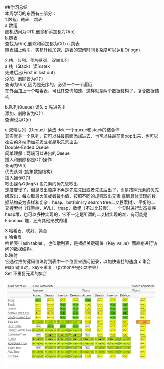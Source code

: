 ##学习总结  
本周学习的东西有三部分：  
1.数组、链表、跳表  
a.数组  
随机访问为O(1),删除和添加都为O(n)  
b.链表  
查找为O(n),删除和添加都为O(1)
c.跳表  
链表加上索引，实现升维加速，跳表的查询时间复杂度可以达到O(logn)  

2.栈、队列、优先队列、双端队列  
a.栈（Stack）读法stek  
先进后出(First in last out)  
添加、删除皆为O(1)  
查询为O(n),因为是无序的，必须一个一个遍历  
在外面加上一个哈希表，可让其查询加速，这样就是两个数据结构了，复合数据结构  

b.队列(Queue) 读法 q
先进先出  
添加、删除皆为O(1)  
查询也为O(n)  

c.双端队列（Deque）读法 dek
一个queue和stack的结合体  
其实就是一个队列，它可以往最前面添加进去，也可以往最前面pop出来，也可以往它的外端添加元素或者是取元素出去  
Double-Ended Queue  
简单理解：两端可以进出的Queue  
插入和删除都是O(1)操作  
查询为O(n)  
优先队列 (抽象数据结构)  
插入操作O(1)  
取出操作O(logN) 按元素的优先级取出  
速度变慢了，但是取出顺序不再是先进先出或者先进后出了，而是按照元素的优先级取出，每次取最大值或者最小值，按照不同的规则取出元素
底层具体实现的数据结构较为多样和复杂：heap、bst(binary search tree二叉搜索树)、平衡的二叉搜索树（红黑树、AVL）、treap、数组（不过比较慢）、一个实时进行动态排序
heap堆，也可以多种实现的，它不一定是所谓的二叉树实现的堆，有可能是Fibonacci堆，还有其他形式的堆  
 
3.哈希表、映射、集合  
a.哈希表  
哈希表(Hash table) ，也叫散列表，是根据关键码值（Key value）而直接进行访问的数据结构。  
b.映射  
它通过把关键码值映射到表中一个位置来访问记录，以加快查找的速度
c.集合  
Map 键值对，key不重复 （python中是dict字典）  
Set 不重复元素的集合  

![数据结构](https://github.com/wanxc/AlgorithmQIUZHAO/blob/master/Week_01/pic/4.png)
